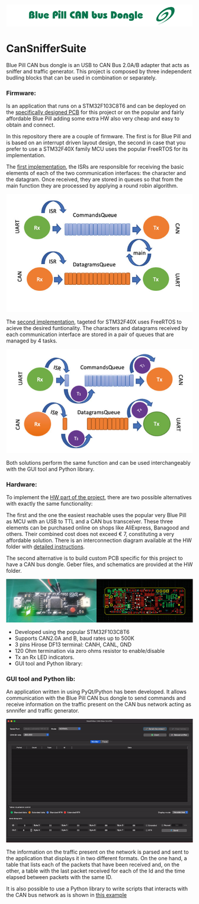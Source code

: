 <p align="center">
  <img  src="https://github.com/JorgeMaker/CanSnifferSuite/blob/main/docs/canbusdonglebanner.png?raw=true">
</p>


# CanSnifferSuite

Blue Pill CAN bus dongle is an USB to CAN Bus 2.0A/B adapter that acts as sniffer and traffic generator. This project is composed by three independent budling blocks that can be used   in combination or separately.

### Firmware: 
Is an application that runs on a STM32F103C8T6 and can be deployed on the [specifically designed PCB](https://github.com/JorgeMaker/CanSnifferSuite/tree/main/HardWare) for this project or on the popular and fairly affordable Blue Pill adding some extra HW also very cheap and easy to obtain and connect.

In this repository there are a couple of firmware. The first is for Blue Pill and is based on an interrupt driven layout design, the second in case that you prefer to use a STM32F40X family MCU uses the popular FreeRTOS for its implementation.

The [first implementation](https://github.com/JorgeMaker/CanSnifferSuite/tree/main/Firmware/BluePillCanSnniferEventDriven), the ISRs are responsible for receiving the basic elements of each of the two communication interfaces: the character and the datagram. Once received, they are stored in queues so that from the main function they are processed by applying a round robin algorithm.

<p align="center">
  <img  src="https://github.com/JorgeMaker/CanSnifferSuite/blob/main/docs/EventDrivenImplementation.jpg?raw=true">
</p>

The [second implementation](https://github.com/JorgeMaker/CanSnifferSuite/tree/main/Firmware/STM32F407VGT6CanSnniferFreeRTOS), tageted for STM32F40X uses FreeRTOS to acieve the desired funtionality. The characters and datagrams received by each communication interface are stored in a pair of queues that are managed by 4 tasks.

<p align="center">
  <img  src="https://github.com/JorgeMaker/CanSnifferSuite/blob/main/docs/FreeRTOSImplementation.jpg?raw=true">
</p>

Both solutions perform the same function and can be used interchangeably  with the GUI tool and Python library.

###  Hardware: 

To implement the [ HW part of the project](https://github.com/JorgeMaker/CanSnifferSuite/tree/main/HardWare), there are two possible alternatives with exactly the same functionality:

The first and the one the easiest reachable uses the popular very Blue Pill as MCU with an USB to TTL and a CAN bus transceiver. These three elements can be purchased online on shops like AliExpress, Banagood and others. Their combined cost does not exceed € 7, constituting a very affordable solution. There is an interconnection diagram available at the HW folder with [detailed instructions](https://github.com/JorgeMaker/CanSnifferSuite/blob/main/HardWare/InterconnectionsEasySolution.pdf).

The second alternative is to build custom PCB specific for this project to have a CAN bus dongle.  Geber files, and schematics are provided at the HW folder. 

<p align="center">
  <img  src="https://github.com/JorgeMaker/CanSnifferSuite/blob/main/docs/can_bus_dongle_picture.jpg?raw=true">
</p>

- Developed using the popular STM32F103C8T6
- Supports CAN2.0A and B, baud rates up to 500K
- 3 pins Hirose DF13 terminal: CANH, CANL, GND
- 120 Ohm termination via zero ohms resistor to enable/disable
- Tx an Rx LED indicators.
- GUI tool and Python library: 

###  GUI tool and Python lib: 

An application written in using PyQt/Python  has been developed. It allows communication with the Blue Pill CAN bus dongle to send commands and receive information on the traffic present on the CAN bus network acting as snnnifer and traffic generator.

<p align="center">
  <img  src="https://github.com/JorgeMaker/CanSnifferSuite/blob/main/docs/AnimatedScrenWideView.gif?raw=true">
</p>

The information on the traffic present on the network is parsed and sent to the application that displays it in two different formats. On the one hand, a table that lists each of the packets that have been received and, on the other, a table with the last packet received for each of the Id and the time elapsed between packets with the same ID.

It is also possible to use a Python library to write scripts that interacts with the CAN bus network as is shown in [this example](https://github.com/JorgeMaker/CanSnifferSuite/blob/main/GUIApplication/CanBusSnnifer/LibraryUsageDummyExample.py) 
